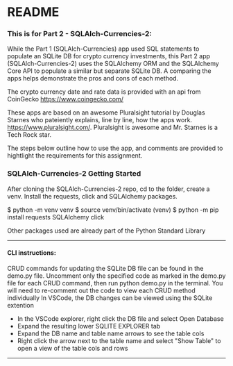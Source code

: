 # README
### This is for Part 2 - SQLAlch-Currencies-2: 

While the Part 1 (SQLAlch-Currencies) app used SQL statements to populate an SQLite DB for crypto currency investments, this Part 2 app (SQLAlch-Currencies-2) uses the SQLAlchemy ORM and the SQLAlchemy Core API to populate a similar but separate SQLite DB. A comparing the apps helps demonstrate the pros and cons of each method.

The crypto currency date and rate data is provided with an api from CoinGecko https://www.coingecko.com/ 

These apps are based on an awesome Pluralsight tutorial by Douglas Starnes who pateiently explains, line by line, how the apps work. https://www.pluralsight.com/. Pluralsight is awesome and Mr. Starnes is a Tech Rock star.

The steps below outline how to use the app, and comments are provided to hightlight the requirements for this assignment.


### SQLAlch-Currencies-2 Getting Started

After cloning the SQLAlch-Currencies-2 repo, cd to the folder, create a venv. 
Install the requests, click and SQLAlchemy packages.

$ python -m venv venv
$ source venv/bin/activate
(venv) $ python -m pip install requests SQLAlchemy click

Other packages used are already part of the Python Standard Library

----------------------------------
#### CLI instructions: 

CRUD commands for updating the SQLite DB file can be found in the demo.py file.
Uncomment only the specified code as marked in the demo.py file for each CRUD command, then run python demo.py in the terminal.
You will need to re-comment out the code to view each CRUD method individually
In VSCode, the DB changes can be viewed using the SQLite extention

  - In the VSCode explorer, right click the DB file and select Open Database
  - Expand the resulting lower SQLITE EXPLORER tab
  - Expand the DB name and table name arrows to see the table cols
  - Right click the arrow next to the table name and select "Show Table" to open a view of the table cols and rows


----------------------------------


